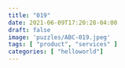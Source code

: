 ```yaml
---
title: "019"
date: 2021-06-09T17:20:28-04:00
draft: false
image: 'puzzles/ABC-019.jpeg'
tags: [ "product", "services" ]
categories: [ "helloworld"]
---
```


